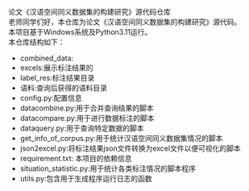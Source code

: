 论文《汉语空间同义数据集的构建研究》源代码仓库<br>
老师同学们好，本仓库为论文《汉语空间同义数据集的构建研究》源代码。<br>
本项目基于Windows系统及Python3.11运行。<br>
本仓库结构如下：<br>
- combined_data:
- excels:展示标注结果的
- label_res:标注结果目录<br>
- 语料:查询后获得的语料目录<br>
- config.py:配置信息<br>
- datacombine.py:用于合并查询结果的脚本<br>
- datacompare.py:用于进行数据标注的脚本<br>
- dataquery.py:用于查询特定数据的脚本<br>
- get_info_of_corpus.py:用于统计汉语空间同义数据集情况的脚本<br>
- json2excel.py:将标注结果json文件转换为excel文件以便可视化的脚本<br>
- requirement.txt: 本项目的依赖信息<br>
- situation_statistic.py:用于统计各类标注情况的脚本程序<br>
- utils.py:包含用于生成程序运行日志的函数
